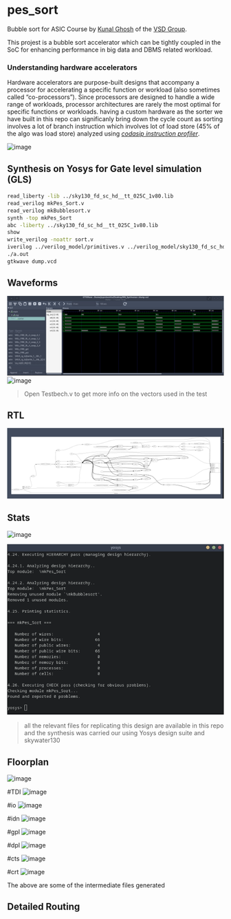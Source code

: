 # pes_sort

Bubble sort for ASIC Course by [Kunal Ghosh](https://github.com/kunalg123/) of the [VSD Group](https://www.vlsisystemdesign.com/).

This projest is a bubble sort accelerator which can be tightly coupled in the SoC for enhancing performance in big data and DBMS related workload.

### Understanding hardware accelerators
Hardware accelerators are purpose-built designs that accompany a processor for accelerating a specific function or workload (also sometimes called “co-processors”). Since processors are designed to handle a wide range of workloads, processor architectures are rarely the most optimal for specific functions or workloads.
having a custom hardware as the sorter we have built in this repo can significanly bring down the cycle count as sorting involves a lot of branch instruction which involves lot of load store (45% of the algo was load store) analyzed using <u>_codasip instruction profiler_</u>.

![image](https://github.com/JoyenBenitto/pes_sort/assets/75515758/6211063d-bcac-4856-bd6f-5ac32e0cb6b8)


## Synthesis on Yosys for Gate level simulation (GLS)
```bash
read_liberty -lib ../sky130_fd_sc_hd__tt_025C_1v80.lib
read_verilog mkPes_Sort.v
read_verilog mkBubblesort.v
synth -top mkPes_Sort
abc -liberty ../sky130_fd_sc_hd__tt_025C_1v80.lib
show
write_verilog -noattr sort.v
iverilog ../verilog_model/primitives.v ../verilog_model/sky130_fd_sc_hd.v sort.v syst mkTestbench.v
./a.out
gtkwave dump.vcd
```
## Waveforms
![Waveform](image.png)
![image](https://github.com/JoyenBenitto/pes_sort/assets/75515758/d8c3d1c8-c8ea-41e4-a3bf-16501652f895)

> Open Testbech.v to get more info on the vectors used in the test

## RTL
![Rtl diag](image-1.png)

## Stats
![image](https://github.com/JoyenBenitto/pes_sort/assets/75515758/a6c35be0-04dd-4254-b79f-5299f644babf)

![Alt text](image-2.png)

> all the relevant files for replicating this design are available in this repo and the synthesis was carried our using Yosys design suite and skywater130

## Floorplan
![image](https://github.com/JoyenBenitto/pes_sort/assets/75515758/c6cd4cb0-083d-4b1c-8bcb-1759a4d37a89)

#TDI
![image](https://github.com/JoyenBenitto/pes_sort/assets/75515758/fff39046-94d7-437d-906f-5da1adb12a6d)

#io
![image](https://github.com/JoyenBenitto/pes_sort/assets/75515758/e2822364-f077-44c3-966e-8f0fdbafa542)

#idn
![image](https://github.com/JoyenBenitto/pes_sort/assets/75515758/d5d3ce46-9b56-44dc-9d74-efca35895147)

#gpl
![image](https://github.com/JoyenBenitto/pes_sort/assets/75515758/d047939e-0f43-4f9e-aa47-a8a2461ddf2a)

#dpl
![image](https://github.com/JoyenBenitto/pes_sort/assets/75515758/9e13831d-e786-4eb4-ae2e-a85261513d18)

#cts
![image](https://github.com/JoyenBenitto/pes_sort/assets/75515758/9844dca4-fa08-4947-b799-984fd624fb7d)

#crt
![image](https://github.com/JoyenBenitto/pes_sort/assets/75515758/9f4c268e-9bca-4669-b014-3fad361a3971)

The above are some of the intermediate files generated

## Detailed Routing

